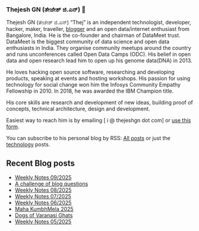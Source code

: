 ### Thejesh GN (ತೇಜೇಶ್ ಜಿ.ಎನ್) 👋

Thejesh GN (ತೇಜೇಶ್ ಜಿ.ಎನ್) “Thej” is an independent technologist, developer, hacker, maker, traveller, [blogger](https://thejeshgn.com/) and an open data/internet enthusiast from Bangalore, India. He is the co-founder and chairman of DataMeet trust. DataMeet is the biggest community of data science and open data enthusiasts in India. They organise community meetups around the country and runs unconferences called Open Data Camps (ODC). His belief in open data and open research lead him to open up his genome data(DNA) in 2013.

He loves hacking open source software, researching and developing products, speaking at events and hosting workshops. His passion for using technology for social change won him the Infosys Community Empathy Fellowship in 2010. In 2018, he was awarded the IBM Champion title.

His core skills are research and development of new ideas, building proof of concepts, technical architecture, design and development.

Easiest way to reach him is by emailing [ i @ thejeshgn dot com] or [use this form](https://thejeshgn.com/contact/).

You can subscribe to his personal blog by RSS: [All posts](https://feeds.thejeshgn.com/thejeshgn) or just the [technology](https://feeds.thejeshgn.com/technology) posts.

## Recent Blog posts
<!-- BLOG-POST-LIST:START -->
- [Weekly Notes 09/2025](https://thejeshgn.com/2025/02/28/weekly-notes-09-2025/)
- [A challenge of blog questions](https://thejeshgn.com/2025/02/27/a-challenge-of-blog-questions/)
- [Weekly Notes 08/2025](https://thejeshgn.com/2025/02/21/weekly-notes-08-2025/)
- [Weekly Notes 07/2025](https://thejeshgn.com/2025/02/14/weekly-notes-07-2025/)
- [Weekly Notes 06/2025](https://thejeshgn.com/2025/02/07/weekly-notes-06-2025/)
- [Maha KumbhMela 2025](https://thejeshgn.com/2025/02/07/maha-kumbhmela-2025/)
- [Dogs of Varanasi Ghats](https://thejeshgn.com/2025/02/01/dogs-of-varanasi-ghats/)
- [Weekly Notes 05/2025](https://thejeshgn.com/2025/01/31/weekly-notes-05-2025/)
<!-- BLOG-POST-LIST:END -->
